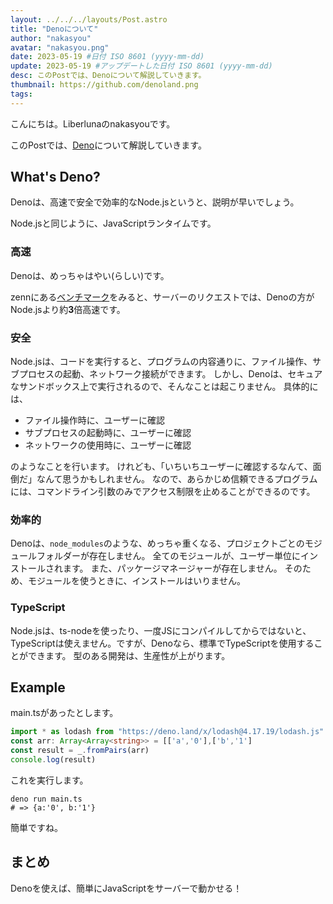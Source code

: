```yaml
---
layout: ../../../layouts/Post.astro
title: "Denoについて"
author: "nakasyou"
avatar: "nakasyou.png"
date: 2023-05-19 #日付 ISO 8601 (yyyy-mm-dd)
update: 2023-05-19 #アップデートした日付 ISO 8601 (yyyy-mm-dd)
desc: このPostでは、Denoについて解説していきます。
thumbnail: https://github.com/denoland.png
tags:
---
```

こんにちは。Liberlunaのnakasyouです。

このPostでは、[Deno](https://deno.land)について解説していきます。
## What's Deno?
Denoは、高速で安全で効率的なNode.jsというと、説明が早いでしょう。

Node.jsと同じように、JavaScriptランタイムです。
### 高速
Denoは、めっちゃはやい(らしい)です。

zennにある[ベンチマーク](https://zenn.dev/ekusiadadus/articles/bench-go-node-rust-zig)をみると、サーバーのリクエストでは、Denoの方がNode.jsより約**3**倍高速です。
### 安全
Node.jsは、コードを実行すると、プログラムの内容通りに、ファイル操作、サブプロセスの起動、ネットワーク接続ができます。
しかし、Denoは、セキュアなサンドボックス上で実行されるので、そんなことは起こりません。
具体的には、
- ファイル操作時に、ユーザーに確認
- サブプロセスの起動時に、ユーザーに確認
- ネットワークの使用時に、ユーザーに確認

のようなことを行います。
けれども、「いちいちユーザーに確認するなんて、面倒だ」なんて思うかもしれません。
なので、あらかじめ信頼できるプログラムには、コマンドライン引数のみでアクセス制限を止めることができるのです。
### 効率的
Denoは、`node_modules`のような、めっちゃ重くなる、プロジェクトごとのモジュールフォルダーが存在しません。
全てのモジュールが、ユーザー単位にインストールされます。
また、パッケージマネージャーが存在しません。
そのため、モジュールを使うときに、インストールはいりません。
### TypeScript
Node.jsは、ts-nodeを使ったり、一度JSにコンパイルしてからではないと、TypeScriptは使えません。ですが、Denoなら、標準でTypeScriptを使用することができます。
型のある開発は、生産性が上がります。
## Example
main.tsがあったとします。
```ts
import * as lodash from "https://deno.land/x/lodash@4.17.19/lodash.js"
const arr: Array<Array<string>> = [['a','0'],['b','1']
const result = _.fromPairs(arr)
console.log(result)
```
これを実行します。
```shell
deno run main.ts
# => {a:'0', b:'1'}
```
簡単ですね。
## まとめ
Denoを使えば、簡単にJavaScriptをサーバーで動かせる！
